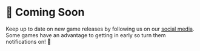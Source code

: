 # 👀 Coming Soon

Keep up to date on new game releases by following us on our [social media](contact-us/social-media.md). Some games have an advantage to getting in early so turn them notifications on! 🔔

